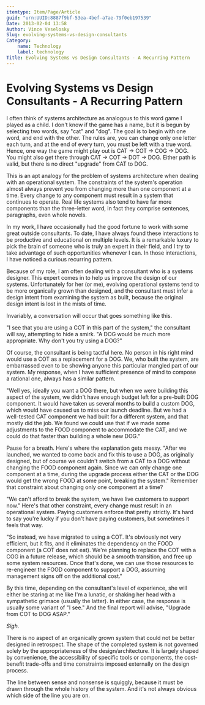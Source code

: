 ```yaml
---
itemtype: Item/Page/Article
guid: "urn:UUID:8887f9bf-53ea-4bef-a7ae-79f0eb197539"
Date: 2013-02-04 13:58
Author: Vince Veselosky
Slug: evolving-systems-vs-design-consultants
Category:
    name: Technology
    label: technology
Title: Evolving Systems vs Design Consultants - A Recurring Pattern
---
```


# Evolving Systems vs Design Consultants - A Recurring Pattern

I often think of systems architecture as analogous to this word game I
played as a child. I don't know if the game has a name, but it is begun
by selecting two words, say "cat" and "dog". The goal is to begin with
one word, and end with the other. The rules are, you can change only one
letter each turn, and at the end of every turn, you must be left with a
true word. Hence, one way the game might play out is CAT -\> COT -\> COG
-\> DOG. You might also get there through CAT -\> COT -\> DOT -\> DOG.
Either path is valid, but there is no direct "upgrade" from CAT to DOG.

This is an apt analogy for the problem of systems architecture when
dealing with an operational system. The constraints of the system's
operation almost always prevent you from changing more than one
component at a time. Every change to any component must result in a
system that continues to operate. Real life systems also tend to have
far more components than the three-letter word, in fact they comprise
sentences, paragraphs, even whole novels.

In my work, I have occasionally had the good fortune to work with some
great outside consultants. To date, I have always found these
interactions to be productive and educational on multiple levels. It is
a remarkable luxury to pick the brain of someone who is truly an expert
in their field, and I try to take advantage of such opportunities
whenever I can. In those interactions, I have noticed a curious
recurring pattern.

Because of my role, I am often dealing with a consultant who is a
systems designer. This expert comes in to help us improve the design of
our systems. Unfortunately for her (or me), evolving operational systems
tend to be more organically grown than designed, and the consultant must
infer a design intent from examining the system as built, because the
original design intent is lost in the mists of time.

Invariably, a conversation will occur that goes something like this.

"I see that you are using a COT in this part of the system," the
consultant will say, attempting to hide a smirk. "A DOG would be much
more appropriate. Why don't you try using a DOG?"

Of course, the consultant is being tactful here. No person in his right
mind would use a COT as a replacement for a DOG. We, who built the
system, are embarrassed even to be showing anyone this particular
mangled part of our system. My response, when I have sufficient presence
of mind to compose a rational one, always has a similar pattern.

"Well yes, ideally you want a DOG there, but when we were building this
aspect of the system, we didn't have enough budget left for a pre-built
DOG component. It would have taken us several months to build a custom
DOG, which would have caused us to miss our launch deadline. But we had
a well-tested CAT component we had built for a different system, and
that mostly did the job. We found we could use that if we made some
adjustments to the FOOD component to accommodate the CAT, and we could
do that faster than building a whole new DOG."

Pause for a breath. Here's where the explanation gets messy. "After we
launched, we wanted to come back and fix this to use a DOG, as
originally designed, but of course we couldn't switch from a CAT to a
DOG without changing the FOOD component again. Since we can only change
one component at a time, during the upgrade process either the CAT or
the DOG would get the wrong FOOD at some point, breaking the system."
Remember that constraint about changing only one component at a time?

"We can't afford to break the system, we have live customers to support
now." Here's that other constraint, every change must result in an
operational system. Paying customers enforce that pretty strictly. It's
hard to say you're lucky if you don't have paying customers, but
sometimes it feels that way.

"So instead, we have migrated to using a COT. It's obviously not very
efficient, but it fits, and it eliminates the dependency on the FOOD
component (a COT does not eat). We're planning to replace the COT with a
COG in a future release, which should be a smooth transition, and free
up some system resources. Once that's done, we can use those resources
to re-engineer the FOOD component to support a DOG, assuming management
signs off on the additional cost."

By this time, depending on the consultant's level of experience, she
will either be staring at me like I'm a lunatic, or shaking her head
with a sympathetic grimace (usually the latter). In either case, the
response is usually some variant of "I see." And the final report will
advise, "Upgrade from COT to DOG ASAP."

*Sigh.*

There is no aspect of an organically grown system that could not be
better designed in retrospect. The shape of the completed system is not
governed solely by the appropriateness of the design/architecture. It is
largely shaped by convenience, the accessibility of specific tools or
components, the cost-benefit trade-offs and time constraints imposed
externally on the design process.

The line between sense and nonsense is squiggly, because it must be
drawn through the whole history of the system. And it's not always
obvious which side of the line you are on.
